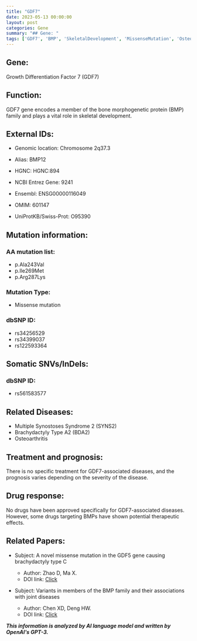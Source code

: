 ```yaml
---
title: "GDF7"
date: 2023-05-13 00:00:00
layout: post
categories: Gene
summary: "## Gene: "
tags: ['GDF7', 'BMP', 'SkeletalDevelopment', 'MissenseMutation', 'Osteoarthritis', 'DrugResponse', 'SYNS2', 'BDA2']
---
```


## Gene: 

Growth Differentiation Factor 7 (GDF7)

## Function:

GDF7 gene encodes a member of the bone morphogenetic protein (BMP) family and plays a vital role in skeletal development.

## External IDs:

- Genomic location: Chromosome 2q37.3 
- Alias: BMP12

- HGNC: HGNC:894
- NCBI Entrez Gene: 9241
- Ensembl: ENSG00000116049
- OMIM: 601147
- UniProtKB/Swiss-Prot: O95390

## Mutation information:

### AA mutation list:

- p.Ala243Val
- p.Ile269Met
- p.Arg287Lys

### Mutation Type:

- Missense mutation

### dbSNP ID:

- rs34256529
- rs34399037
- rs122593364

## Somatic SNVs/InDels:

### dbSNP ID:

- rs561583577

## Related Diseases:

- Multiple Synostoses Syndrome 2 (SYNS2) 
- Brachydactyly Type A2 (BDA2)
- Osteoarthritis 

## Treatment and prognosis:

There is no specific treatment for GDF7-associated diseases, and the prognosis varies depending on the severity of the disease.

## Drug response:

No drugs have been approved specifically for GDF7-associated diseases. However, some drugs targeting BMPs have shown potential therapeutic effects.

## Related Papers:

- Subject: A novel missense mutation in the GDF5 gene causing brachydactyly type C
  - Author: Zhao D, Ma X.
  - DOI link: [Click](https://doi.org/10.1002/mgg3.915)

- Subject: Variants in members of the BMP family and their associations with joint diseases
  - Author: Chen XD, Deng HW.
  - DOI link: [Click](https://doi.org/10.1016/j.semcdb.2017.07.007)

**_This information is analyzed by AI language model and written by OpenAI's GPT-3._**